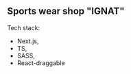 Sports wear shop  "IGNAT"
---------------------------------------------------------------------------------------


Tech stack: 

 * Next.js,
 * TS,
 * SASS,
 * React-draggable